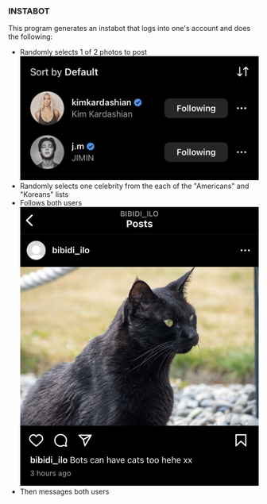### INSTABOT

This program generates an instabot that logs into one's account and does the following:
- Randomly selects 1 of 2 photos to post
![image_selected](IMG_5356.jpg)
- Randomly selects one celebrity from the each of the "Americans" and "Koreans" lists
- Follows both users
![image_selected](IMG_5355.jpg)
- Then messages both users



